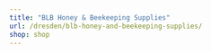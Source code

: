 ```yaml
---
title: "BLB Honey & Beekeeping Supplies"
url: /dresden/blb-honey-and-beekeeping-supplies/
shop: shop
---
```

